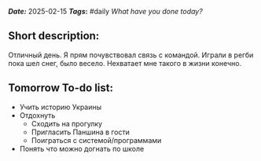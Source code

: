 ***Date:*** 2025-02-15
***Tags*:**  #daily 
*What have you done today?*
## Short description:

Отличный день. Я прям почувствовал связь с командой. Играли в регби пока шел снег, было весело.
Нехватает мне такого в жизни конечно.
## Tomorrow To-do list:
 - Учить историю Украины
 - Отдохнуть 
	 - Сходить на прогулку
	 - Пригласить Паншина в гости
	 - Поиграться с системой/программами
- Понять что можно догнать по школе 